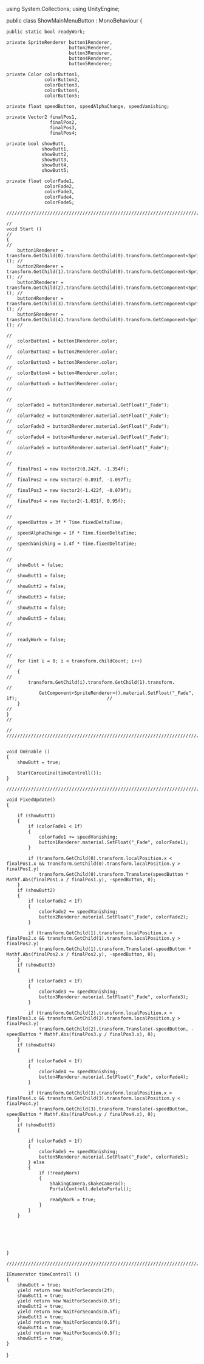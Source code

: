 using System.Collections;
using UnityEngine;

public class ShowMainMenuButton : MonoBehaviour
{

    public static bool readyWork;

    private SpriteRenderer button1Renderer,
                           button2Renderer,
                           button3Renderer,
                           button4Renderer,
                           button5Renderer;

    private Color colorButton1,
                  colorButton2,
                  colorButton3,
                  colorButton4,
                  colorButton5;

    private float speedButton, speedAlphaChange, speedVanishing;

    private Vector2 finalPos1,
                    finalPos2,
                    finalPos3,
                    finalPos4;

    private bool showButt,
                 showButt1,
                 showButt2,
                 showButt3,
                 showButt4,
                 showButt5;

    private float colorFade1,
                  colorFade2,
                  colorFade3,
                  colorFade4,
                  colorFade5;

    ////////////////////////////////////////////////////////////////////////////////////////////////////////////
                                                                                                               //
    void Start ()                                                                                              // 
    {                                                                                                          // 
        button1Renderer = transform.GetChild(0).transform.GetChild(0).transform.GetComponent<SpriteRenderer>(); //
        button2Renderer = transform.GetChild(1).transform.GetChild(0).transform.GetComponent<SpriteRenderer>(); //
        button3Renderer = transform.GetChild(2).transform.GetChild(0).transform.GetComponent<SpriteRenderer>(); //
        button4Renderer = transform.GetChild(3).transform.GetChild(0).transform.GetComponent<SpriteRenderer>(); //
        button5Renderer = transform.GetChild(4).transform.GetChild(0).transform.GetComponent<SpriteRenderer>(); //
                                                                                                               // 
        colorButton1 = button1Renderer.color;                                                                  // 
        colorButton2 = button2Renderer.color;                                                                  //     
        colorButton3 = button3Renderer.color;                                                                  // 
        colorButton4 = button4Renderer.color;                                                                  //
        colorButton5 = button5Renderer.color;                                                                  // 
                                                                                                               //
        colorFade1 = button1Renderer.material.GetFloat("_Fade");                                               //
        colorFade2 = button2Renderer.material.GetFloat("_Fade");                                               //
        colorFade3 = button3Renderer.material.GetFloat("_Fade");                                               //         
        colorFade4 = button4Renderer.material.GetFloat("_Fade");                                               //
        colorFade5 = button5Renderer.material.GetFloat("_Fade");                                               // 
                                                                                                               // 
        finalPos1 = new Vector2(0.242f, -1.354f);                                                              //     
        finalPos2 = new Vector2(-0.891f, -1.097f);                                                             // 
        finalPos3 = new Vector2(-1.422f, -0.079f);                                                             // 
        finalPos4 = new Vector2(-1.031f, 0.95f);                                                               //     
                                                                                                               // 
        speedButton = 3f * Time.fixedDeltaTime;                                                                // 
        speedAlphaChange = 1f * Time.fixedDeltaTime;                                                           //
        speedVanishing = 1.4f * Time.fixedDeltaTime;                                                           //     
                                                                                                               // 
        showButt = false;                                                                                      //     
        showButt1 = false;                                                                                     //
        showButt2 = false;                                                                                     //
        showButt3 = false;                                                                                     //     
        showButt4 = false;                                                                                     //
        showButt5 = false;                                                                                     //
                                                                                                               //
        readyWork = false;                                                                                     //
                                                                                                               //
        for (int i = 0; i < transform.childCount; i++)                                                         //
        {                                                                                                      //
            transform.GetChild(i).transform.GetChild(1).transform.                                             //     
                GetComponent<SpriteRenderer>().material.SetFloat("_Fade", 1f);                                 //
        }                                                                                                      // 
    }                                                                                                          //     
                                                                                                               // 
    ////////////////////////////////////////////////////////////////////////////////////////////////////////////
    
                                                                                                               
    void OnEnable ()                                                                                           
    {                                                                                                          
        showButt = true;                                                                                       
                                                                                                               
        StartCoroutine(timeControll());                                                                        
    }                                                                                                          

    ////////////////////////////////////////////////////////////////////////////////////////////////////////////

    void FixedUpdate()
    {

        if (showButt1)
        {
            if (colorFade1 < 1f)
            {
                colorFade1 += speedVanishing;
                button1Renderer.material.SetFloat("_Fade", colorFade1);
            }

            if (transform.GetChild(0).transform.localPosition.x < finalPos1.x && transform.GetChild(0).transform.localPosition.y > finalPos1.y)
                transform.GetChild(0).transform.Translate(speedButton * Mathf.Abs(finalPos1.x / finalPos1.y), -speedButton, 0);
        }
        if (showButt2)
        {
            if (colorFade2 < 1f)
            {
                colorFade2 += speedVanishing;
                button2Renderer.material.SetFloat("_Fade", colorFade2);
            }

            if (transform.GetChild(1).transform.localPosition.x > finalPos2.x && transform.GetChild(1).transform.localPosition.y > finalPos2.y)
                transform.GetChild(1).transform.Translate(-speedButton * Mathf.Abs(finalPos2.x / finalPos2.y), -speedButton, 0);
        }
        if (showButt3)
        {

            if (colorFade3 < 1f)
            {
                colorFade3 += speedVanishing;
                button3Renderer.material.SetFloat("_Fade", colorFade3);
            }

            if (transform.GetChild(2).transform.localPosition.x > finalPos3.x && transform.GetChild(2).transform.localPosition.y > finalPos3.y)
                transform.GetChild(2).transform.Translate(-speedButton, -speedButton * Mathf.Abs(finalPos3.y / finalPos3.x), 0);
        }
        if (showButt4)
        {

            if (colorFade4 < 1f)
            {
                colorFade4 += speedVanishing;
                button4Renderer.material.SetFloat("_Fade", colorFade4);
            }

            if (transform.GetChild(3).transform.localPosition.x > finalPos4.x && transform.GetChild(3).transform.localPosition.y < finalPos4.y)
                transform.GetChild(3).transform.Translate(-speedButton, speedButton * Mathf.Abs(finalPos4.y / finalPos4.x), 0);
        }
        if (showButt5)
        {

            if (colorFade5 < 1f)
            {
                colorFade5 += speedVanishing;
                button5Renderer.material.SetFloat("_Fade", colorFade5);
            } else
            {
                if (!readyWork)
                {
                    ShakingCamera.shakeCamera();
                    PortalControll.deletePortal();

                    readyWork = true;
                }
            }
        }






    }
    
    ////////////////////////////////////////////////////////////////////////////////////////////////////////////

    IEnumerator timeControll ()
    {
        showButt = true;
        yield return new WaitForSeconds(2f);
        showButt1 = true;
        yield return new WaitForSeconds(0.5f);
        showButt2 = true;
        yield return new WaitForSeconds(0.5f);
        showButt3 = true;
        yield return new WaitForSeconds(0.5f);
        showButt4 = true;
        yield return new WaitForSeconds(0.5f);
        showButt5 = true;
    }

}
